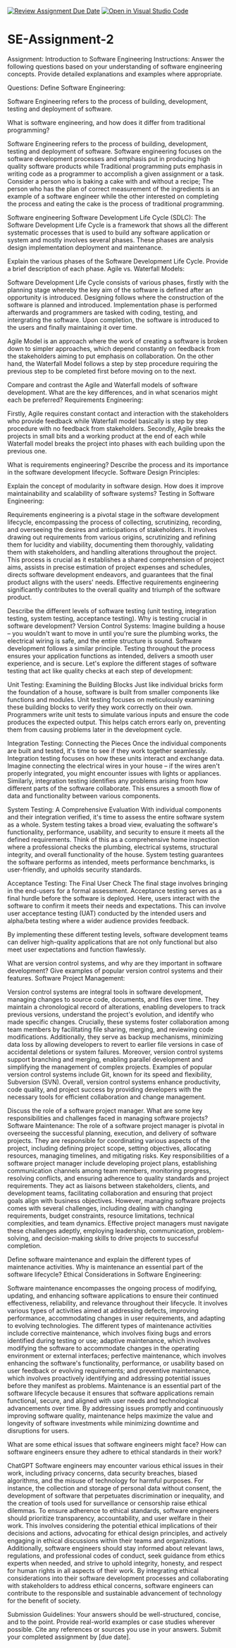 [![Review Assignment Due Date](https://classroom.github.com/assets/deadline-readme-button-24ddc0f5d75046c5622901739e7c5dd533143b0c8e959d652212380cedb1ea36.svg)](https://classroom.github.com/a/-ucQIGTc)
[![Open in Visual Studio Code](https://classroom.github.com/assets/open-in-vscode-718a45dd9cf7e7f842a935f5ebbe5719a5e09af4491e668f4dbf3b35d5cca122.svg)](https://classroom.github.com/online_ide?assignment_repo_id=15213897&assignment_repo_type=AssignmentRepo)
# SE-Assignment-2
Assignment: Introduction to Software Engineering
Instructions:
Answer the following questions based on your understanding of software engineering concepts. Provide detailed explanations and examples where appropriate.

Questions:
Define Software Engineering:

Software Engineering refers to the process of building, development, testing and deployment of software. 

What is software engineering, and how does it differ from traditional programming?

Software Engineering refers to the process of building, development, testing and deployment of software. 
Software engineering focuses on the software development processes and emphasis put in producing high quality software products while Traditional programming puts emphasis in writing code as a programmer to accomplish a given assignment or a task.
Consider a person who is baking a cake with and without a recipe; The person who has the plan of correct measurement of the ingredients is an example of a software engineer while the other interested on completing the process and eating the cake is the process of traditional programming.

Software engineering 
Software Development Life Cycle (SDLC):
The Software Development Life Cycle is a framework that shows all the different systematic processes that is used to build any software application or system and mostly involves several phases. These phases are analysis design implementation deployment and maintenance.

Explain the various phases of the Software Development Life Cycle. Provide a brief description of each phase.
Agile vs. Waterfall Models:

 Software Development Life Cycle consists of various phases, firstly with the planning stage whereby the key aim of the software is defined after an opportunity is introduced. Designing follows where the construction of the software is planned and introduced. Implementation phase is performed afterwards and programmers are tasked with coding, testing, and intergrating the software. Upon completion, the software is introduced to the users and finally maintaining it over time.

Agile Model is an approach where the work of creating a software is broken down to simpler approaches, which depend constantly on feedback from the stakeholders aiming to put emphasis on collaboration. On the other hand, the Waterfall Model follows a step by step procedure requiring the previous step to be completed first before moving on to the next.

Compare and contrast the Agile and Waterfall models of software development. What are the key differences, and in what scenarios might each be preferred?
Requirements Engineering:

Firstly, Agile requires constant contact and interaction with the stakeholders who provide feedback while Waterfall model basically is step by step procedure with no feedback from stakeholders.
Secondly, Agile breaks the projects in small bits and a working product at the end of each while Waterfall model breaks the project into phases with each building upon the previous one.

What is requirements engineering? Describe the process and its importance in the software development lifecycle.
Software Design Principles:

Explain the concept of modularity in software design. How does it improve maintainability and scalability of software systems?
Testing in Software Engineering:

Requirements engineering is a pivotal stage in the software development lifecycle, encompassing the process of collecting, scrutinizing, recording, and overseeing the desires and anticipations of stakeholders. It involves drawing out requirements from various origins, scrutinizing and refining them for lucidity and viability, documenting them thoroughly, validating them with stakeholders, and handling alterations throughout the project. This process is crucial as it establishes a shared comprehension of project aims, assists in precise estimation of project expenses and schedules, directs software development endeavors, and guarantees that the final product aligns with the users' needs. Effective requirements engineering significantly contributes to the overall quality and triumph of the software product.

Describe the different levels of software testing (unit testing, integration testing, system testing, acceptance testing). Why is testing crucial in software development?
Version Control Systems:
Imagine building a house – you wouldn't want to move in until you're sure the plumbing works, the electrical wiring is safe, and the entire structure is sound. Software development follows a similar principle.  Testing throughout the process ensures your application functions as intended, delivers a smooth user experience, and is secure.  Let's explore the different stages of software testing that act like quality checks at each step of development:

Unit Testing: Examining the Building Blocks
Just like individual bricks form the foundation of a house, software is built from smaller components like functions and modules. Unit testing focuses on meticulously examining these building blocks to verify they work correctly on their own.  Programmers write unit tests to simulate various inputs and ensure the code produces the expected output. This helps catch errors early on, preventing them from causing problems later in the development cycle.

Integration Testing: Connecting the Pieces
Once the individual components are built and tested, it's time to see if they work together seamlessly.  Integration testing focuses on how these units interact and exchange data.  Imagine connecting the electrical wires in your house – if the wires aren't properly integrated, you might encounter issues with lights or appliances.  Similarly, integration testing identifies any problems arising from how different parts of the software collaborate. This ensures a smooth flow of data and functionality between various components.

System Testing: A Comprehensive Evaluation
With individual components and their integration verified, it's time to assess the entire software system as a whole.  System testing takes a broad view, evaluating the software's functionality, performance, usability, and security to ensure it meets all the defined requirements.  Think of this as a comprehensive home inspection  where a professional checks the plumbing, electrical systems, structural integrity, and overall functionality of the house.  System testing guarantees the software performs as intended, meets performance benchmarks, is user-friendly, and upholds security standards.

Acceptance Testing: The Final User Check
The final stage involves bringing in the end-users for a formal assessment.  Acceptance testing serves as a final hurdle before the software is deployed.  Here, users interact with the software to confirm it meets their needs and expectations. This can involve user acceptance testing (UAT) conducted by the intended users and alpha/beta testing where a wider audience provides feedback.

By implementing these different testing levels, software development teams can deliver high-quality applications that are not only functional but also meet user expectations and function flawlessly.

What are version control systems, and why are they important in software development? Give examples of popular version control systems and their features.
Software Project Management:

Version control systems are integral tools in software development, managing changes to source code, documents, and files over time. They maintain a chronological record of alterations, enabling developers to track previous versions, understand the project's evolution, and identify who made specific changes. Crucially, these systems foster collaboration among team members by facilitating file sharing, merging, and reviewing code modifications. Additionally, they serve as backup mechanisms, minimizing data loss by allowing developers to revert to earlier file versions in case of accidental deletions or system failures. Moreover, version control systems support branching and merging, enabling parallel development and simplifying the management of complex projects. Examples of popular version control systems include Git, known for its speed and flexibility, Subversion (SVN). Overall, version control systems enhance productivity, code quality, and project success by providing developers with the necessary tools for efficient collaboration and change management.

Discuss the role of a software project manager. What are some key responsibilities and challenges faced in managing software projects?
Software Maintenance:
The role of a software project manager is pivotal in overseeing the successful planning, execution, and delivery of software projects. They are responsible for coordinating various aspects of the project, including defining project scope, setting objectives, allocating resources, managing timelines, and mitigating risks. Key responsibilities of a software project manager include developing project plans, establishing communication channels among team members, monitoring progress, resolving conflicts, and ensuring adherence to quality standards and project requirements. They act as liaisons between stakeholders, clients, and development teams, facilitating collaboration and ensuring that project goals align with business objectives. However, managing software projects comes with several challenges, including dealing with changing requirements, budget constraints, resource limitations, technical complexities, and team dynamics. Effective project managers must navigate these challenges adeptly, employing leadership, communication, problem-solving, and decision-making skills to drive projects to successful completion.

Define software maintenance and explain the different types of maintenance activities. Why is maintenance an essential part of the software lifecycle?
Ethical Considerations in Software Engineering:

Software maintenance encompasses the ongoing process of modifying, updating, and enhancing software applications to ensure their continued effectiveness, reliability, and relevance throughout their lifecycle. It involves various types of activities aimed at addressing defects, improving performance, accommodating changes in user requirements, and adapting to evolving technologies. The different types of maintenance activities include corrective maintenance, which involves fixing bugs and errors identified during testing or use; adaptive maintenance, which involves modifying the software to accommodate changes in the operating environment or external interfaces; perfective maintenance, which involves enhancing the software's functionality, performance, or usability based on user feedback or evolving requirements; and preventive maintenance, which involves proactively identifying and addressing potential issues before they manifest as problems. Maintenance is an essential part of the software lifecycle because it ensures that software applications remain functional, secure, and aligned with user needs and technological advancements over time. By addressing issues promptly and continuously improving software quality, maintenance helps maximize the value and longevity of software investments while minimizing downtime and disruptions for users.

What are some ethical issues that software engineers might face? How can software engineers ensure they adhere to ethical standards in their work?


ChatGPT
Software engineers may encounter various ethical issues in their work, including privacy concerns, data security breaches, biased algorithms, and the misuse of technology for harmful purposes. For instance, the collection and storage of personal data without consent, the development of software that perpetuates discrimination or inequality, and the creation of tools used for surveillance or censorship raise ethical dilemmas. To ensure adherence to ethical standards, software engineers should prioritize transparency, accountability, and user welfare in their work. This involves considering the potential ethical implications of their decisions and actions, advocating for ethical design principles, and actively engaging in ethical discussions within their teams and organizations. Additionally, software engineers should stay informed about relevant laws, regulations, and professional codes of conduct, seek guidance from ethics experts when needed, and strive to uphold integrity, honesty, and respect for human rights in all aspects of their work. By integrating ethical considerations into their software development processes and collaborating with stakeholders to address ethical concerns, software engineers can contribute to the responsible and sustainable advancement of technology for the benefit of society.

Submission Guidelines:
Your answers should be well-structured, concise, and to the point.
Provide real-world examples or case studies wherever possible.
Cite any references or sources you use in your answers.
Submit your completed assignment by [due date].
